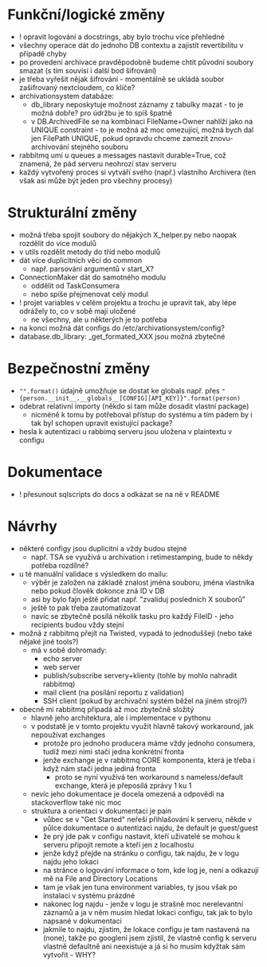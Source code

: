 # Funkční/logické změny
- ! opravit logování a docstrings, aby bylo trochu více přehledné
- všechny operace dát do jednoho DB contextu a zajistit revertibilitu v případě chyby
- po provedení archivace pravděpodobně budeme chtít původní soubory smazat (s tím souvisí i další bod šifrování)
- je třeba vyřešit nějak šifrování - momentálně se ukládá soubor zašifrovaný nextcloudem, co klíče?
- archivationsystem databáze:
    - db_library neposkytuje možnost záznamy z tabulky mazat - to je možná dobře? pro údržbu je to spíš špatně
    - v DB.ArchivedFile se na kombinaci FileName+Owner nahlíží jako na UNIQUE constraint - to je možná až moc omezující, možná bych dal jen FilePath UNIQUE, pokud opravdu chceme zamezit znovu-archivování stejného souboru
- rabbitmq umí u queues a messages nastavit durable=True, což znamená, že pád serveru neohrozí stav serveru
- každý vytvořený proces si vytváří svého (např.) vlastního Archivera (ten však asi může být jeden pro všechny procesy)

# Strukturální změny
- možná třeba spojit soubory do nějakých X_helper.py nebo naopak rozdělit do více modulů
- v utils rozdělit metody do tříd nebo modulů
- dát více duplicitních věcí do common
    - např. parsování argumentů v start_X?
- ConnectionMaker dát do samotného modulu
    - oddělit od TaskConsumera
    - nebo spíše přejmenovat celý modul
- ! projet variables v celém projektu a trochu je upravit tak, aby lépe odrážely to, co v sobě mají uložené
    - ne všechny, ale u některých je to potřeba
- na konci možná dát configs do /etc/archivationsystem/config?
- database.db_library: _get_formated_XXX jsou možná zbytečné

# Bezpečnostní změny
- `"".format()` údajně umožňuje se dostat ke globals např. přes `"{person.__init__.__globals__[CONFIG][API_KEY]}".format(person)`
- odebrat relativní importy (někdo si tam může dosadit vlastní package)
    - nicméně k tomu by potřeboval přístup do systému a tím pádem by i tak byl schopen upravit existující package?
- hesla k autentizaci u rabbimq serveru jsou uložena v plaintextu v configu

# Dokumentace
- ! přesunout sqlscripts do docs a odkázat se na ně v README

# Návrhy
- některé configy jsou duplicitní a vždy budou stejné
    - např. TSA se využívá u archivation i retimestamping, bude to někdy potřeba rozdílné? 
- u té manuální validace s výsledkem do mailu:
    - výběr je založen na základě znalost jména souboru, jména vlastníka nebo pokud člověk dokonce zná ID v DB
    - asi by bylo fajn ještě přidat např. "zvaliduj posledních X souborů"
    - ještě to pak třeba zautomatizovat
    - navíc se zbytečně posílá několik tasku pro každý FileID - jeho recipients budou vždy stejní
- možná z rabbitmq přejít na Twisted, vypadá to jednoduššeji (nebo také nějaké jiné tools?)
    - má v sobě dohromady:
        - echo server
        - web server
        - publish/subscribe servery+klienty (tohle by mohlo nahradit rabbitmq)
        - mail client (na posílání reportu z validation)
        - SSH client (pokud by archivační systém běžel na jiném stroji?)
- obecně mi rabbitmq připadá až moc zbytečně složitý
    - hlavně jeho architektura, ale i implementace v pythonu
    - v podstatě je v tomto projektu využit hlavně takový workaround, jak nepoužívat exchanges
        - protože pro jednoho producera máme vždy jednoho consumera, tudíž mezi nimi stačí jedna konkrétní fronta
        - jenže exchange je v rabbitmq CORE komponenta, která je třeba i když nám stačí jedna jediná fronta
            - proto se nyní využívá ten workaround s nameless/default exchange, která je přeposílá zprávy 1 ku 1
    - nevíc jeho dokumentace je docela omezená a odpovědi na stackoverflow také nic moc
    - struktura a orientaci v dokumentaci je pain
        - vůbec se v "Get Started" neřeší přihlašování k serveru, někde v půlce dokumentace o autentizaci najdu, že default je guest/guest
        - že prý jde pak v configu nastavit, kteří uživatelé se mohou k serveru připojit remote a kteří jen z localhostu
        - jenže když přejde na stránku o configu, tak najdu, že v logu najdu jeho lokaci
        - na stránce o logování informace o tom, kde log je, není a odkazují mě na File and Directory Locations
        - tam je však jen tuna environment variables, ty jsou však po instalaci v systému prázdné
        - nakonec log najdu - jenže v logu je strašně moc nerelevantní záznamů a ja v něm musím hledat lokaci configu, tak jak to bylo napsané v dokumentaci
        - jakmile to najdu, zjistim, že lokace configu je tam nastavená na (none), takže po googlení jsem zjistil, že vlastně config k serveru vlastně defaultně ani neexistuje a já si ho musím kdyžtak sám vytvořit - WHY?